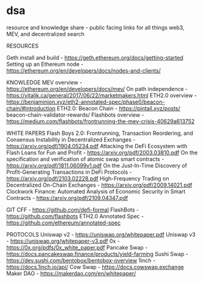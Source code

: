 # dsa
resource and knowledge share - public facing links for all things web3, MEV, and decentralized search

RESOURCES

Geth install and build - https://geth.ethereum.org/docs/getting-started
Setting up an Ethereum node - https://ethereum.org/en/developers/docs/nodes-and-clients/

KNOWLEDGE 
MEV overview - https://ethereum.org/en/developers/docs/mev/
On path independence - https://vitalik.ca/general/2017/06/22/marketmakers.html
ETH2.0 overview - https://benjaminion.xyz/eth2-annotated-spec/phase0/beacon-chain/#introduction
ETH2.0: Beacon Chain - https://pintail.xyz/posts/
beacon-chain-validator-rewards/
Flashbots overview - https://medium.com/flashbots/frontrunning-the-mev-crisis-40629a613752

WHITE PAPERS
Flash Boys 2.0: Frontrunning, Transaction Reordering, and Consensus Instability in Decentralized Exchanges - https://arxiv.org/pdf/1904.05234.pdf
Attacking the DeFi Ecosystem with Flash Loans for Fun and Profit - https://arxiv.org/pdf/2003.03810.pdf
On the specification and verification of atomic swap smart contracts - https://arxiv.org/pdf/1811.06099v1.pdf
On the Just-In-Time Discovery of Profit-Generating Transactions in DeFi Protocols - https://arxiv.org/pdf/2103.02228.pdf
High-Frequency Trading on Decentralized On-Chain Exchanges - https://arxiv.org/pdf/2009.14021.pdf
Clockwork Finance: Automated Analysis of Economic Security in Smart Contracts - https://arxiv.org/pdf/2109.04347.pdf

GIT
CFF - https://github.com/defi-formal
FlashBots - https://github.com/flashbots
ETH2.0 Annotated Spec - https://github.com/ethereum/annotated-spec

PROTOCOLS
Uniswap v2 - https://uniswap.org/whitepaper.pdf
Uniswap v3 - https://uniswap.org/whitepaper-v3.pdf
0x - https://0x.org/pdfs/0x_white_paper.pdf
Pancake Swap - https://docs.pancakeswap.finance/products/yield-farming
Sushi Swap - https://dev.sushi.com/bentobox/bentobox-overview
1inch - https://docs.1inch.io/api/
Cow Swap - https://docs.cowswap.exchange
Maker DAO - https://makerdao.com/en/whitepaper/
